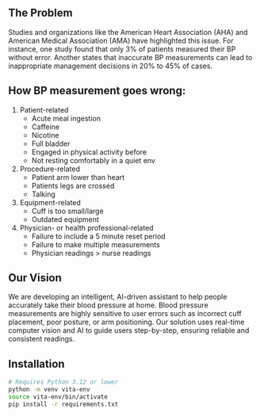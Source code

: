 
## The Problem
Studies and organizations like the American Heart Association (AHA) and American Medical Association (AMA) have highlighted this issue. For instance, one study found that only 3% of patients measured their BP without error. Another states that inaccurate BP measurements can lead to inappropriate management decisions in 20% to 45% of cases. 

## How BP measurement goes wrong:
1. Patient-related
    * Acute meal ingestion
    * Caffeine
    * Nicotine
    * Full bladder
    * Engaged in physical activity before
    * Not resting comfortably in a quiet env
2. Procedure-related
    * Patient arm lower than heart
    * Patients legs are crossed
    * Talking 
3. Equipment-related
    * Cuff is too small/large
    * Outdated equipment
4. Physician- or health professional-related
    * Failure to include a 5 minute reset period
    * Failure to make multiple measurements
    * Physician readings > nurse readings


## Our Vision
We are developing an intelligent, AI-driven assistant to help people accurately take their blood pressure at home. Blood pressure measurements are highly sensitive to user errors such as incorrect cuff placement, poor posture, or arm positioning. Our solution uses real-time computer vision and AI to guide users step-by-step, ensuring reliable and consistent readings.


## Installation
```bash
# Requires Python 3.12 or lower
python -m venv vita-env
source vita-env/bin/activate
pip install -r requirements.txt
